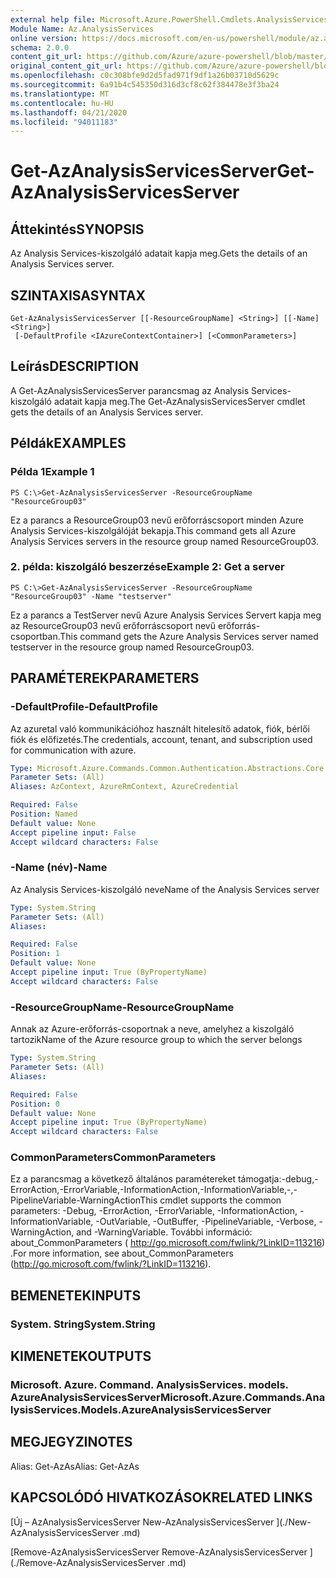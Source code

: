 ```yaml
---
external help file: Microsoft.Azure.PowerShell.Cmdlets.AnalysisServices.dll-Help.xml
Module Name: Az.AnalysisServices
online version: https://docs.microsoft.com/en-us/powershell/module/az.analysisservices/get-azanalysisservicesserver
schema: 2.0.0
content_git_url: https://github.com/Azure/azure-powershell/blob/master/src/AnalysisServices/AnalysisServices/help/Get-AzAnalysisServicesServer.md
original_content_git_url: https://github.com/Azure/azure-powershell/blob/master/src/AnalysisServices/AnalysisServices/help/Get-AzAnalysisServicesServer.md
ms.openlocfilehash: c0c308bfe9d2d5fad971f9df1a26b03710d5629c
ms.sourcegitcommit: 6a91b4c545350d316d3cf8c62f384478e3f3ba24
ms.translationtype: MT
ms.contentlocale: hu-HU
ms.lasthandoff: 04/21/2020
ms.locfileid: "94011183"
---
```

# <span data-ttu-id="ac853-101">Get-AzAnalysisServicesServer</span><span class="sxs-lookup"><span data-stu-id="ac853-101">Get-AzAnalysisServicesServer</span></span>

## <span data-ttu-id="ac853-102">Áttekintés</span><span class="sxs-lookup"><span data-stu-id="ac853-102">SYNOPSIS</span></span>
<span data-ttu-id="ac853-103">Az Analysis Services-kiszolgáló adatait kapja meg.</span><span class="sxs-lookup"><span data-stu-id="ac853-103">Gets the details of an Analysis Services server.</span></span>

## <span data-ttu-id="ac853-104">SZINTAXISA</span><span class="sxs-lookup"><span data-stu-id="ac853-104">SYNTAX</span></span>

```
Get-AzAnalysisServicesServer [[-ResourceGroupName] <String>] [[-Name] <String>]
 [-DefaultProfile <IAzureContextContainer>] [<CommonParameters>]
```

## <span data-ttu-id="ac853-105">Leírás</span><span class="sxs-lookup"><span data-stu-id="ac853-105">DESCRIPTION</span></span>
<span data-ttu-id="ac853-106">A Get-AzAnalysisServicesServer parancsmag az Analysis Services-kiszolgáló adatait kapja meg.</span><span class="sxs-lookup"><span data-stu-id="ac853-106">The Get-AzAnalysisServicesServer cmdlet gets the details of an Analysis Services server.</span></span>

## <span data-ttu-id="ac853-107">Példák</span><span class="sxs-lookup"><span data-stu-id="ac853-107">EXAMPLES</span></span>

### <span data-ttu-id="ac853-108">Példa 1</span><span class="sxs-lookup"><span data-stu-id="ac853-108">Example 1</span></span>
```
PS C:\>Get-AzAnalysisServicesServer -ResourceGroupName "ResourceGroup03"
```

<span data-ttu-id="ac853-109">Ez a parancs a ResourceGroup03 nevű erőforráscsoport minden Azure Analysis Services-kiszolgálóját bekapja.</span><span class="sxs-lookup"><span data-stu-id="ac853-109">This command gets all Azure Analysis Services servers in the resource group named ResourceGroup03.</span></span>

### <span data-ttu-id="ac853-110">2. példa: kiszolgáló beszerzése</span><span class="sxs-lookup"><span data-stu-id="ac853-110">Example 2: Get a server</span></span>
```
PS C:\>Get-AzAnalysisServicesServer -ResourceGroupName "ResourceGroup03" -Name "testserver"
```

<span data-ttu-id="ac853-111">Ez a parancs a TestServer nevű Azure Analysis Services Servert kapja meg az ResourceGroup03 nevű erőforráscsoport nevű erőforrás-csoportban.</span><span class="sxs-lookup"><span data-stu-id="ac853-111">This command gets the Azure Analysis Services server named testserver in the resource group named ResourceGroup03.</span></span>

## <span data-ttu-id="ac853-112">PARAMÉTEREK</span><span class="sxs-lookup"><span data-stu-id="ac853-112">PARAMETERS</span></span>

### <span data-ttu-id="ac853-113">-DefaultProfile</span><span class="sxs-lookup"><span data-stu-id="ac853-113">-DefaultProfile</span></span>
<span data-ttu-id="ac853-114">Az azuretal való kommunikációhoz használt hitelesítő adatok, fiók, bérlői fiók és előfizetés.</span><span class="sxs-lookup"><span data-stu-id="ac853-114">The credentials, account, tenant, and subscription used for communication with azure.</span></span>

```yaml
Type: Microsoft.Azure.Commands.Common.Authentication.Abstractions.Core.IAzureContextContainer
Parameter Sets: (All)
Aliases: AzContext, AzureRmContext, AzureCredential

Required: False
Position: Named
Default value: None
Accept pipeline input: False
Accept wildcard characters: False
```

### <span data-ttu-id="ac853-115">-Name (név)</span><span class="sxs-lookup"><span data-stu-id="ac853-115">-Name</span></span>
<span data-ttu-id="ac853-116">Az Analysis Services-kiszolgáló neve</span><span class="sxs-lookup"><span data-stu-id="ac853-116">Name of the Analysis Services server</span></span>

```yaml
Type: System.String
Parameter Sets: (All)
Aliases:

Required: False
Position: 1
Default value: None
Accept pipeline input: True (ByPropertyName)
Accept wildcard characters: False
```

### <span data-ttu-id="ac853-117">-ResourceGroupName</span><span class="sxs-lookup"><span data-stu-id="ac853-117">-ResourceGroupName</span></span>
<span data-ttu-id="ac853-118">Annak az Azure-erőforrás-csoportnak a neve, amelyhez a kiszolgáló tartozik</span><span class="sxs-lookup"><span data-stu-id="ac853-118">Name of the Azure resource group to which the server belongs</span></span>

```yaml
Type: System.String
Parameter Sets: (All)
Aliases:

Required: False
Position: 0
Default value: None
Accept pipeline input: True (ByPropertyName)
Accept wildcard characters: False
```

### <span data-ttu-id="ac853-119">CommonParameters</span><span class="sxs-lookup"><span data-stu-id="ac853-119">CommonParameters</span></span>
<span data-ttu-id="ac853-120">Ez a parancsmag a következő általános paramétereket támogatja:-debug,-ErrorAction,-ErrorVariable,-InformationAction,-InformationVariable,-,-PipelineVariable-WarningAction</span><span class="sxs-lookup"><span data-stu-id="ac853-120">This cmdlet supports the common parameters: -Debug, -ErrorAction, -ErrorVariable, -InformationAction, -InformationVariable, -OutVariable, -OutBuffer, -PipelineVariable, -Verbose, -WarningAction, and -WarningVariable.</span></span> <span data-ttu-id="ac853-121">További információ: about_CommonParameters ( http://go.microsoft.com/fwlink/?LinkID=113216) .</span><span class="sxs-lookup"><span data-stu-id="ac853-121">For more information, see about_CommonParameters (http://go.microsoft.com/fwlink/?LinkID=113216).</span></span>

## <span data-ttu-id="ac853-122">BEMENETEK</span><span class="sxs-lookup"><span data-stu-id="ac853-122">INPUTS</span></span>

### <span data-ttu-id="ac853-123">System. String</span><span class="sxs-lookup"><span data-stu-id="ac853-123">System.String</span></span>

## <span data-ttu-id="ac853-124">KIMENETEK</span><span class="sxs-lookup"><span data-stu-id="ac853-124">OUTPUTS</span></span>

### <span data-ttu-id="ac853-125">Microsoft. Azure. Command. AnalysisServices. models. AzureAnalysisServicesServer</span><span class="sxs-lookup"><span data-stu-id="ac853-125">Microsoft.Azure.Commands.AnalysisServices.Models.AzureAnalysisServicesServer</span></span>

## <span data-ttu-id="ac853-126">MEGJEGYZI</span><span class="sxs-lookup"><span data-stu-id="ac853-126">NOTES</span></span>
<span data-ttu-id="ac853-127">Alias: Get-AzAs</span><span class="sxs-lookup"><span data-stu-id="ac853-127">Alias: Get-AzAs</span></span>

## <span data-ttu-id="ac853-128">KAPCSOLÓDÓ HIVATKOZÁSOK</span><span class="sxs-lookup"><span data-stu-id="ac853-128">RELATED LINKS</span></span>

[<span data-ttu-id="ac853-129">Új – AzAnalysisServicesServer </span><span class="sxs-lookup"><span data-stu-id="ac853-129">New-AzAnalysisServicesServer </span></span>](./New-AzAnalysisServicesServer .md)

[<span data-ttu-id="ac853-130">Remove-AzAnalysisServicesServer </span><span class="sxs-lookup"><span data-stu-id="ac853-130">Remove-AzAnalysisServicesServer </span></span>](./Remove-AzAnalysisServicesServer .md)
